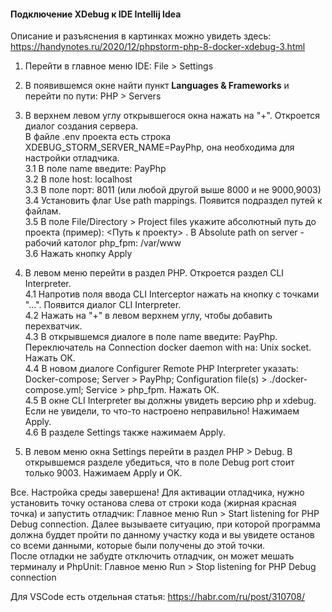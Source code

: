 #### Подключение XDebug к IDE Intellij Idea
Описание и разъяснения в картинках можно увидеть здесь:  
https://handynotes.ru/2020/12/phpstorm-php-8-docker-xdebug-3.html

1. Перейти в главное меню IDE: File > Settings
2. В появившемся окне найти пункт **Languages & Frameworks** и перейти по пути: PHP > Servers
3. В верхнем левом углу открывшегося окна нажать на "+". Откроется диалог создания сервера.  
   В файле .env проекта есть строка XDEBUG_STORM_SERVER_NAME=PayPhp, она необходима для настройки отладчика.  
   3.1 В поле name введите: PayPhp  
   3.2 В поле host: localhost  
   3.3 В поле порт: 8011 (или любой другой выше 8000 и не 9000,9003)  
   3.4 Установить флаг Use path mappings. Появится подраздел путей к файлам.  
   3.5 В поле File/Directory > Project files укажите абсолютный путь до проекта (пример): <Путь к проекту> . В Absolute path on server - рабочий католог php_fpm: /var/www  
   3.6 Нажать кнопку Apply

4. В левом меню перейти в раздел PHP. Откроется раздел CLI Interpreter.  
   4.1 Напротив поля ввода CLI Interceptor нажать на кнопку с точками "...". Появится диалог CLI Interpreter.  
   4.2 Нажать на "+" в левом верхнем углу, чтобы добавить перехватчик.  
   4.3 В открывшемся диалоге в поле name введите: PayPhp. Переключатель на Connection docker daemon with на: Unix socket. Нажать ОК.  
   4.4 В новом диалоге Configurer Remote PHP Interpreter указать: Docker-compose; Server > PayPhp; Configuration file(s) > ./docker-compose.yml; Service > php_fpm. Нажать ОК.  
   4.5 В окне CLI Interpreter вы должны увидеть версию php и xdebug. Если не увидели, то что-то настроено неправильно! Нажимаем Apply.  
   4.6 В разделе Settings также нажимаем Apply.

5. В левом меню окна Settings перейти в раздел PHP > Debug. В открывшемся разделе убедиться, что в поле Debug port стоит только 9003. Нажимаем Apply и OK.

Все. Настройка среды завершена!
Для активации отладчика, нужно установить точку останова слева от строки кода (жирная красная точка) и запустить отладчик: Главное меню Run > Start listening for PHP Debug connection. Далее вызываете ситуацию, при которой программа должна буддет пройти по данному участку кода и вы увидете останов со всеми данными, которые были получены до этой точки.  
После отладки не забудте отключить отладчик, он может мешать терминалу и PhpUnit: Главное меню Run > Stop listening for PHP Debug connection

Для VSCode есть отдельная статья: https://habr.com/ru/post/310708/  
